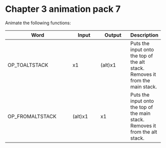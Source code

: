 # Chapter 3 animation pack 7

Animate the following functions:

<table><thead><tr><th width="204">Word</th><th width="81">Input</th><th width="88">Output</th><th>Description</th></tr></thead><tbody><tr><td>OP_TOALTSTACK</td><td>x1</td><td>(alt)x1</td><td>Puts the input onto the top of the alt stack. Removes it from the main stack.</td></tr><tr><td>OP_FROMALTSTACK</td><td>(alt)x1</td><td>x1</td><td>Puts the input onto the top of the main stack. Removes it from the alt stack.</td></tr></tbody></table>
